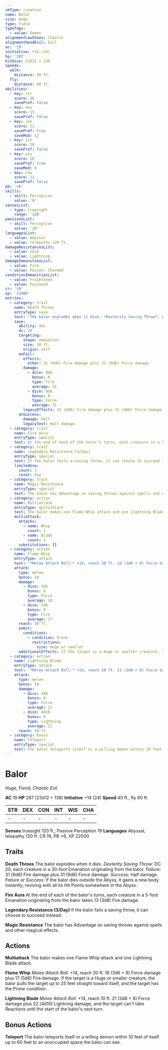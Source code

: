 ```yaml
---
smType: creature
name: Balor
size: Huge
type: Fiend
typeTags:
  - value: Demon
alignmentLawChaos: Chaotic
alignmentGoodEvil: Evil
ac: '19'
initiative: +14 (24)
hp: '287'
hitDice: 23d12 + 138
speeds:
  walk:
    distance: 40 ft.
  fly:
    distance: 80 ft.
abilities:
  - key: str
    score: 26
    saveProf: false
  - key: dex
    score: 15
    saveProf: false
  - key: con
    score: 22
    saveProf: true
    saveMod: 12
  - key: int
    score: 20
    saveProf: false
  - key: wis
    score: 16
    saveProf: true
    saveMod: 9
  - key: cha
    score: 22
    saveProf: false
pb: '+6'
skills:
  - skill: Perception
    value: '9'
sensesList:
  - type: truesight
    range: '120'
passivesList:
  - skill: Perception
    value: '19'
languagesList:
  - value: Abyssal
  - value: telepathy 120 ft.
damageResistancesList:
  - value: Cold
  - value: Lightning
damageImmunitiesList:
  - value: Fire
  - value: Poison; Charmed
conditionImmunitiesList:
  - value: Frightened
  - value: Poisoned
cr: '19'
xp: '22000'
entries:
  - category: trait
    name: Death Throes
    entryType: save
    text: 'The balor explodes when it dies. *Dexterity Saving Throw*: DC 20, each creature in a 30-foot Emanation originating from the balor. *Failure:*  31 (9d6) Fire damage plus 31 (9d6) Force damage. *Success:*  Half damage. *Failure or Success*:  If the balor dies outside the Abyss, it gains a new body instantly, reviving with all its Hit Points somewhere in the Abyss.'
    save:
      ability: dex
      dc: 20
      targeting:
        shape: emanation
        size: 30 ft.
        origin: self
      onFail:
        effects:
          other: 31 (9d6) Fire damage plus 31 (9d6) Force damage.
        damage:
          - dice: 9d6
            bonus: 0
            type: Fire
            average: 31
          - dice: 9d6
            bonus: 0
            type: Force
            average: 31
        legacyEffects: 31 (9d6) Fire damage plus 31 (9d6) Force damage.
      onSuccess:
        damage: half
        legacyText: Half damage.
  - category: trait
    name: Fire Aura
    entryType: special
    text: At the end of each of the balor's turns, each creature in a 5-foot Emanation originating from the balor takes 13 (3d8) Fire damage.
  - category: trait
    name: Legendary Resistance (3/Day)
    entryType: special
    text: If the balor fails a saving throw, it can choose to succeed instead.
    limitedUse:
      count: 3
      reset: day
  - category: trait
    name: Magic Resistance
    entryType: special
    text: The balor has Advantage on saving throws against spells and other magical effects.
  - category: action
    name: Multiattack
    entryType: multiattack
    text: The balor makes one Flame Whip attack and one Lightning Blade attack.
    multiattack:
      attacks:
        - name: Whip
          count: 1
        - name: Blade
          count: 1
      substitutions: []
  - category: action
    name: Flame Whip
    entryType: attack
    text: '*Melee Attack Roll:* +14, reach 30 ft. 18 (3d6 + 8) Force damage plus 17 (5d6) Fire damage. If the target is a Huge or smaller creature, the balor pulls the target up to 25 feet straight toward itself, and the target has the Prone condition.'
    attack:
      type: melee
      bonus: 14
      damage:
        - dice: 3d6
          bonus: 8
          type: Force
          average: 18
        - dice: 5d6
          bonus: 0
          type: Fire
          average: 17
      reach: 30 ft.
      onHit:
        conditions:
          - condition: Prone
            restrictions:
              size: Huge or smaller
      additionalEffects: If the target is a Huge or smaller creature, the balor pulls the target up to 25 feet straight toward itself, and the target has the Prone condition.
  - category: action
    name: Lightning Blade
    entryType: attack
    text: '*Melee Attack Roll:* +14, reach 10 ft. 21 (3d8 + 8) Force damage plus 22 (4d10) Lightning damage, and the target can''t take Reactions until the start of the balor''s next turn.'
    attack:
      type: melee
      bonus: 14
      damage:
        - dice: 3d8
          bonus: 8
          type: Force
          average: 21
        - dice: 4d10
          bonus: 0
          type: Lightning
          average: 22
      reach: 10 ft.
  - category: bonus
    name: Teleport
    entryType: special
    text: The balor teleports itself or a willing demon within 10 feet of itself up to 60 feet to an unoccupied space the balor can see.
---
```


# Balor
*Huge, Fiend, Chaotic Evil*

**AC** 19
**HP** 287 (23d12 + 138)
**Initiative** +14 (24)
**Speed** 40 ft., fly 80 ft.

| STR | DEX | CON | INT | WIS | CHA |
| --- | --- | --- | --- | --- | --- |
| - | - | - | - | - | - |

**Senses** truesight 120 ft.; Passive Perception 19
**Languages** Abyssal, telepathy 120 ft.
CR 19, PB +6, XP 22000

## Traits

**Death Throes**
The balor explodes when it dies. *Dexterity Saving Throw*: DC 20, each creature in a 30-foot Emanation originating from the balor. *Failure:*  31 (9d6) Fire damage plus 31 (9d6) Force damage. *Success:*  Half damage. *Failure or Success*:  If the balor dies outside the Abyss, it gains a new body instantly, reviving with all its Hit Points somewhere in the Abyss.

**Fire Aura**
At the end of each of the balor's turns, each creature in a 5-foot Emanation originating from the balor takes 13 (3d8) Fire damage.

**Legendary Resistance (3/Day)**
If the balor fails a saving throw, it can choose to succeed instead.

**Magic Resistance**
The balor has Advantage on saving throws against spells and other magical effects.

## Actions

**Multiattack**
The balor makes one Flame Whip attack and one Lightning Blade attack.

**Flame Whip**
*Melee Attack Roll:* +14, reach 30 ft. 18 (3d6 + 8) Force damage plus 17 (5d6) Fire damage. If the target is a Huge or smaller creature, the balor pulls the target up to 25 feet straight toward itself, and the target has the Prone condition.

**Lightning Blade**
*Melee Attack Roll:* +14, reach 10 ft. 21 (3d8 + 8) Force damage plus 22 (4d10) Lightning damage, and the target can't take Reactions until the start of the balor's next turn.

## Bonus Actions

**Teleport**
The balor teleports itself or a willing demon within 10 feet of itself up to 60 feet to an unoccupied space the balor can see.
